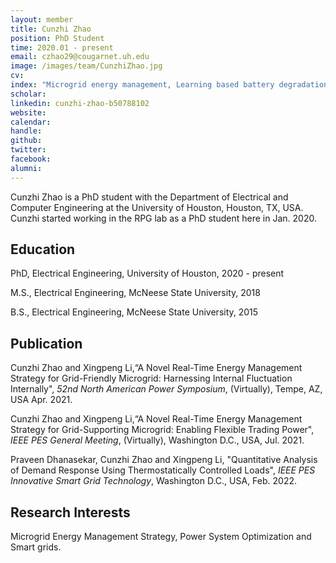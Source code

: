 ```yaml
---
layout: member
title: Cunzhi Zhao
position: PhD Student
time: 2020.01 - present
email: czhao29@cougarnet.uh.edu
image: /images/team/CunzhiZhao.jpg
cv: 
index: "Microgrid energy management, Learning based battery degradation modeling"
scholar: 
linkedin: cunzhi-zhao-b50788102
website: 
calendar: 
handle: 
github: 
twitter: 
facebook: 
alumni: 
---
```


Cunzhi Zhao is a PhD student with the Department of Electrical and Computer Engineering at the University of Houston, Houston, TX, USA. Cunzhi started working in the RPG lab as a PhD student here in Jan. 2020.

## Education
PhD, Electrical Engineering, University of Houston, 2020 - present

M.S., Electrical Engineering, McNeese State University, 2018

B.S., Electrical Engineering, McNeese State University, 2015

## Publication
Cunzhi Zhao and Xingpeng Li,“A Novel Real-Time Energy Management Strategy for Grid-Friendly Microgrid: Harnessing Internal Fluctuation Internally", *52nd North American Power Symposium*, (Virtually), Tempe, AZ, USA Apr. 2021.

Cunzhi Zhao and Xingpeng Li,“A Novel Real-Time Energy Management Strategy for Grid-Supporting Microgrid: Enabling Flexible Trading Power", *IEEE PES General Meeting*, (Virtually), Washington D.C., USA, Jul. 2021.

Praveen Dhanasekar, Cunzhi Zhao and Xingpeng Li, "Quantitative Analysis of Demand Response Using Thermostatically Controlled Loads", *IEEE PES Innovative Smart Grid Technology*, Washington D.C., USA, Feb. 2022. 


## Research Interests
Microgrid Energy Management Strategy, Power System Optimization and Smart grids.


